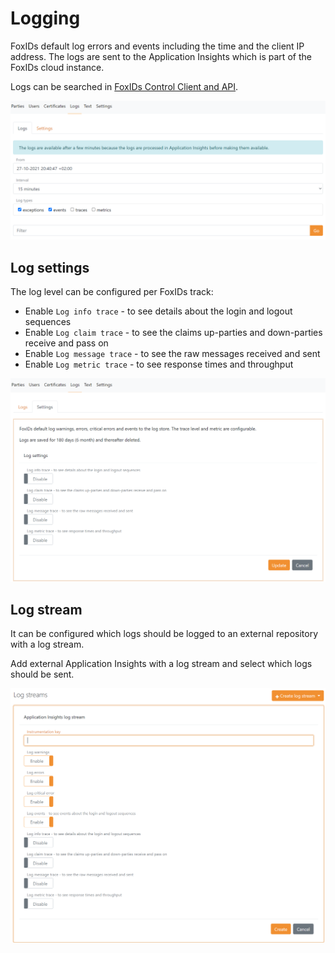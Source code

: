 # Logging

FoxIDs default log errors and events including the time and the client IP address. The logs are sent to the Application Insights which is part of the FoxIDs cloud instance.

Logs can be searched in [FoxIDs Control Client and API](control.md).

![Search logs](images/search-logs.png)

## Log settings

The log level can be configured per FoxIDs track:

 - Enable `Log info trace` - to see details about the login and logout sequences
 - Enable `Log claim trace` - to see the claims up-parties and down-parties receive and pass on
 - Enable `Log message trace` - to see the raw messages received and sent
 - Enable `Log metric trace` - to see response times and throughput

![Log settings](images/configure-log.png)

## Log stream

It can be configured which logs should be logged to an external repository with a log stream.

Add external Application Insights with a log stream and select which logs should be sent.

![Log stream - Application Insights](images/configure-log-stream-appinsight.png)


